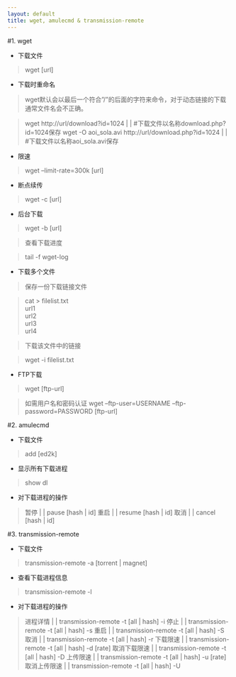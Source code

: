 ```yaml
---
layout: default
title: wget, amulecmd & transmission-remote
---
```


#1. wget 

- 下载文件

>wget [url]

- 下载时重命名

>wget默认会以最后一个符合”/”的后面的字符来命令，对于动态链接的下载通常文件名会不正确。

>wget http://url/download?id=1024 | | #下载文件以名称download.php?id=1024保存
>wget -O aoi_sola.avi http://url/download.php?id=1024 | | #下载文件以名称aoi_sola.avi保存

- 限速

>wget –limit-rate=300k [url]

- 断点续传

>wget -c [url]

- 后台下载

>wget -b [url]

>查看下载进度

>tail -f wget-log

- 下载多个文件

>保存一份下载链接文件

>cat > filelist.txt <br>
>url1<br>
>url2<br>
>url3<br>
>url4

>下载该文件中的链接

>wget -i filelist.txt

- FTP下载

>wget [ftp-url]

>如需用户名和密码认证
>wget –ftp-user=USERNAME –ftp-password=PASSWORD [ftp-url]

#2. amulecmd

- 下载文件

>add [ed2k]

- 显示所有下载进程

>show dl

- 对下载进程的操作

>暂停 | | pause [hash \| id]
>重启 | | resume [hash \| id]
>取消 | | cancel [hash \| id]


#3. transmission-remote

- 下载文件

>transmission-remote -a [torrent \| magnet]

- 查看下载进程信息

>transmission-remote -l

- 对下载进程的操作

>进程详情 | | transmission-remote -t [all \| hash] -i
>停止 | | transmission-remote -t [all \| hash] -s
>重启 | | transmission-remote -t [all \| hash] -S
>取消 | | transmission-remote -t [all \| hash] -r
>下载限速 | | transmission-remote -t [all \| hash] -d [rate]
>取消下载限速 | | transmission-remote -t [all \| hash] -D
>上传限速 | | transmission-remote -t [all \| hash] -u [rate]
>取消上传限速 | | transmission-remote -t [all \| hash] -U







